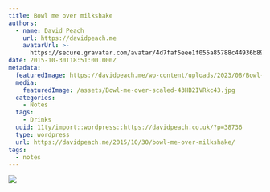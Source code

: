 ```yaml
---
title: Bowl me over milkshake
authors:
  - name: David Peach
    url: https://davidpeach.me
    avatarUrl: >-
      https://secure.gravatar.com/avatar/4d7faf5eee1f055a85788c44936b8995eaab6dfb004e7854ec747ccb272e91ee?s=96&d=mm&r=g
date: 2015-10-30T18:51:00.000Z
metadata:
  featuredImage: https://davidpeach.me/wp-content/uploads/2023/08/Bowl-me-over-scaled.jpg
  media:
    featuredImage: /assets/Bowl-me-over-scaled-43HB2IVRkc43.jpg
  categories:
    - Notes
  tags:
    - Drinks
  uuid: 11ty/import::wordpress::https://davidpeach.co.uk/?p=38736
  type: wordpress
  url: https://davidpeach.me/2015/10/30/bowl-me-over-milkshake/
tags:
  - notes
---
```

[![](/assets/Bowl-me-over-1536x2048-yZ7KwA0FI5Kk.jpg)](/assets/Bowl-me-over-1536x2048-yZ7KwA0FI5Kk.jpg)